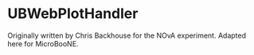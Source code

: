 # UBWebPlotHandler

Originally written by Chris Backhouse for the NOvA experiment. Adapted here for MicroBooNE.
